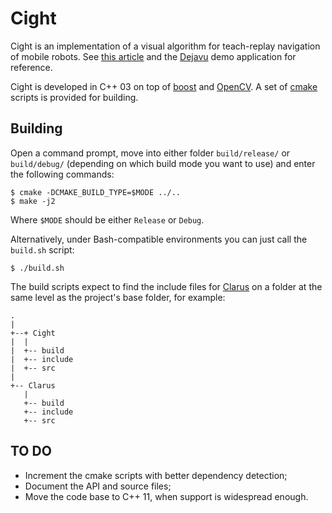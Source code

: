 Cight
======

Cight is an implementation of a visual algorithm for teach-replay navigation of mobile robots. See [this article](https://github.com/xperroni/Yamabiko/blob/master/2014-1/Article/Mobile%20Robot%20Path%20Drift%20Estimation%20using%20Visual%20Streams.pdf) and the [Dejavu](https://github.com/xperroni/Dejavu) demo application for reference.

Cight is developed in C++ 03 on top of [boost](http://www.boost.org/) and [OpenCV](http://opencv.org/). A set of [cmake]() scripts is provided for building.

Building
--------

Open a command prompt, move into either folder `build/release/` or `build/debug/` (depending on which build mode you want to use) and enter the following commands:

    $ cmake -DCMAKE_BUILD_TYPE=$MODE ../..
    $ make -j2

Where `$MODE` should be either `Release` or `Debug`.

Alternatively, under Bash-compatible environments you can just call the `build.sh` script:

    $ ./build.sh

The build scripts expect to find the include files for [Clarus]() on a folder at the same level as the project's base folder, for example:

    .
    |
    +--+ Cight
    |  |
    |  +-- build
    |  +-- include
    |  +-- src
    |
    +-- Clarus
       |
       +-- build
       +-- include
       +-- src

TO DO
-----

* Increment the cmake scripts with better dependency detection;
* Document the API and source files;
* Move the code base to C++ 11, when support is widespread enough.
